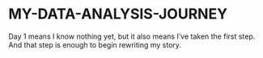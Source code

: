 # MY-DATA-ANALYSIS-JOURNEY
Day 1 means I know nothing yet, but it also means I’ve taken the first step. And that step is enough to begin rewriting my story.
